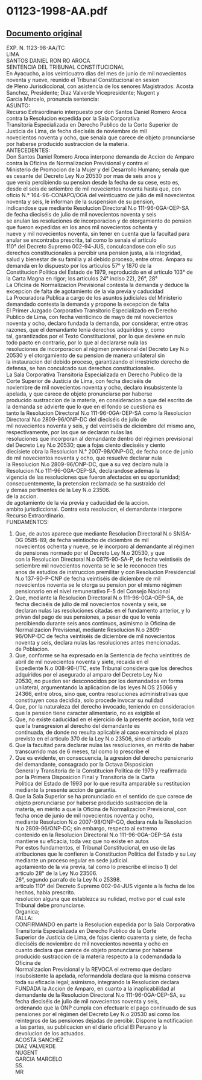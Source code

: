 
01123-1998-AA.pdf
=================
  
[Documento original](https://tc.gob.pe/jurisprudencia/1999/01123-1998-AA.pdf)  
---  
EXP. N. 1123-98-AA/TC  
LIMA  
SANTOS DANIEL RON RO AROCA  
SENTENCIA DEL TRIBUNAL CONSTITUCIONAL  
En Ayacucho, a los veinticuatro dias del mes de junio de mil novecientos noventa y nueve, reunido el Tribunal Constitucional en sesion  
de Pleno Jurisdiccional, con asistencia de los senores Magistrados: Acosta Sanchez, Presidente; Diaz Valverde Vicepresidente; Nugent y  
Garcia Marcelo, pronuncia sentencia:  
ASUNTO:  
Recurso Extraordinario interpuesto por don Santos Daniel Romero Aroca contra la Resolucion expedida por la Sala Corporativa  
Transitoria Especializada en Derecho Publico de la Corte Superior de Justicia de Lima, de fecha dieciséis de noviembre de mil  
novecientos noventa y ocho, que senala que carece de objeto pronunciarse por haberse producido sustraccion de la materia.  
ANTECEDENTES:  
Don Santos Daniel Romero Aroca interpone demanda de Accion de Amparo contra la Oficina de Normalizacion Previsional y contra el  
Ministerio de Promocion de la Mujer y del Desarrollo Humano; senala que es cesante del Decreto Ley N.o 20530 por mas de seis anos y  
que venia percibiendo su pension desde la fecha de su cese, esto es, desde el seis de setiembre de mil novecientos noventa hasta que, con  
oficio N.° 164-96-CONAPO/OGA del veinticuatro de julio de mil novecientos noventa y seis, le informan de la suspension de su pension,  
indicandose que mediante Resolucion Directoral N.o 111-96-0GA-OEP-SA de fecha dieciséis de julio de mil novecientos noventa y seis  
se anulan las resoluciones de incorporacion y de otorgamiento de pension que fueron expedidas en los anos mil novecientos ochenta y  
nueve y mil novecientos noventa, sin tener en cuenta que la facultad para anular se encontraba prescrita, tal como lo senala el articulo  
110° del Decreto Supremo 002-94-JUS, conculcandose con ello sus derechos constitucionales a percibir una pension justa, a la integridad,  
salud y bienestar de su familia y al debido proceso, entre otros. Ampara su demanda en lo dispuesto por los articulos 57° y 1870 de la  
Constitucion Politica del Estado de 1979, reproducido en el articulo 103° de la Carta Magna en rigor; los articulos 24° inciso 22), 26°, 28°  
La Oficina de Normalizacion Previsional contesta la demanda y deduce la excepcion de falta de agotamiento de la via previa y caducidad  
La Procuradora Publica a cargo de los asuntos judiciales del Ministerio demandado contesta la demanda y propone la excepcion de falta  
El Primer Juzgado Corporativo Transitorio Especializado en Derecho Publico de Lima, con fecha veinticinco de mayo de mil novecientos  
noventa y ocho, declaro fundada la demanda, por considerar, entre otras razones, que el demandante tenia derechos adquiridos y, como  
tal, garantizados por el Texto Constitucional, por lo que deviene en nulo todo pacto en contrario, por lo que al declararse nula las  
resoluciones de incorporacion al régimen previsional del Decreto Ley N.o 20530 y el otorgamiento de su pension de manera unilateral sin  
la instauracion del debido proceso, garantizando el irrestricto derecho de defensa, se han conculcado sus derechos constitucionales.  
La Sala Corporativa Transitoria Especializada en Derecho Publico de la Corte Superior de Justicia de Lima, con fecha dieciséis de  
noviembre de mil novecientos noventa y ocho, declaro insubsistente la apelada, y que carece de objeto pronunciarse por haberse  
producido sustraccion de la materia, en consideracion a que del escrito de la demanda se advierte que lo que en el fondo se cuestiona es  
tanto la Resolucion Directoral N.o 111-96-0GA-OEP-SA como la Resolucion Directoral N.o 2809-96/ONP-DC del dieciséis de julio de  
mil novecientos noventa y seis, y del veintiséis de diciembre del mismo ano, respectivamente, por las que se declaran nulas las  
resoluciones que incorporan al demandante dentro del régimen previsional del Decreto Ley N.o 20530; que a fojas ciento dieciséis y ciento  
diecisiete obra la Resolucion N.° 2007-98/ONP-GO, de fecha once de junio de mil novecientos noventa y ocho, que resuelve declarar nula  
la Resolucion N.o 2809-96/ONP-DC, que a su vez declaro nula la Resolucion N.o 111-96-0GA-OEP-SA, declarandose ademas la  
vigencia de las resoluciones que fueron afectadas en su oportunidad; consecuentemente, la pretension reclamada se ha sustraido del  
y demas pertinentes de la Ley N.o 23506.  
de la accion.  
de agotamiento de la via previa y caducidad de la accion.  
ambito jurisdiccional. Contra esta resolucion, el demandante interpone Recurso Extraordinario.  
FUNDAMENTOS:  
1. Que, de autos aparece que mediante Resolucion Directoral N.o SNISA-DG 0585-89, de fecha veintiocho de diciembre de mil  
novecientos ochenta y nueve, se le incorporo al demandante al régimen de pensiones normado por el Decreto Ley N.o 20530, y que  
con la Resolucion Directoral N.o 0875-90-SA-P, de fecha veintiséis de setiembre mil novecientos noventa se le se le reconocen tres  
anos de estudios de instruccion premilitar y con Resolucion Presidencial N.o 137-90-P-CNP de fecha veintiséis de diciembre de mil  
novecientos noventa se le otorga su pension por el mismo régimen pensionario en el nivel remunerativo F-5 del Consejo Nacional  
2. Que, mediante la Resolucion Directoral N.o 111-96-0GA-OEP-SA, de fecha dieciséis de julio de mil novecientos noventa y seis, se  
declaran nulas las resoluciones citadas en el fundamento anterior, y lo privan del pago de sus pensiones, a pesar de que lo venia  
percibiendo durante seis anos continuos, asimismo la Oficina de Normalizacion Previsional, mediante Resolucion N.o 2809-  
96/ONP-DC de fecha veintiséis de diciembre de mil novecientos noventa y seis, declara nulas las resoluciones antes mencionadas.  
de Poblacion.  
3. Que, conforme se ha expresado en la Sentencia de fecha veintitrés de abril de mil novecientos noventa y siete, recaida en el  
Expediente N.o 008-96-I/TC, este Tribunal considera que los derechos adquiridos por el asegurado al amparo del Decreto Ley N.o  
20530, no pueden ser desconocidos por los demandados en forma unilateral, argumentando la aplicacion de las leyes N.OS 25066 y  
24366, entre otros, sino que, contra resoluciones administrativas que constituyen cosa decidida, solo procede invocar su nulidad  
4. Que, por la naturaleza del derecho invocado, teniendo en consideracion que la pension tiene caracter alimentario, no es exigible el  
5. Que, no existe caducidad en el ejercicio de la presente accion, toda vez que la transgresion al derecho del demandante es  
continuada, de donde no resulta aplicable al caso examinado el plazo previsto en el articulo 370 de la Ley N.o 23506, sino el articulo  
6. Que la facultad para declarar nulas las resoluciones, en mérito de haber transcurrido mas de 6 meses, tal como lo prescribe el  
7. Que es evidente, en consecuencia, la agresion del derecho pensionario del demandante, consagrado por la Octava Disposicion  
General y Transitoria de la Constitucion Politica de 1979 y reafirmada por la Primera Disposicion Final y Transitoria de la Carta  
Politica del Estado de 1993 por lo que resulta amparable su restitucion mediante la presente accion de garantia.  
8. Que la Sala Superior se ha pronunciado en el sentido de que carece de objeto pronunciarse por haberse producido sustraccion de la  
materia, en mérito a que la Oficina de Normalizacion Previsional, con fecha once de junio de mil novecientos noventa y ocho,  
mediante Resolucion N.o 2007-98/ONP-GO, declara nula la Resolucion N.o 2809-96/ONP-DC; sin embargo, respecto al extremo  
contenido en la Resolucion Directoral N.o 111-96-0GA-OEP-SA ésta mantiene su eficacia, toda vez que no existe en autos  
Por estos fundamentos, el Tribunal Constitucional, en uso de las atribuciones que le confieren la Constitucion Politica del Estado y su Ley  
mediante un proceso regular en sede judicial.  
agotamiento de la via previa, tal como lo prescribe el inciso 1) del articulo 28° de la Ley N.o 23506.  
26°, segundo parrafo de la Ley N.o 25398.  
articulo 110° del Decreto Supremo 002-94-JUS vigente a la fecha de los hechos, habia prescrito.  
resolucion alguna que establezca su nulidad, motivo por el cual este Tribunal debe pronunciarse.  
Organica;  
FALLA:  
CONFIRMANDO en parte la Resolucion expedida por la Sala Corporativa Transitoria Especializada en Derecho Publico de la Corte  
Superior de Justicia de Lima, de fojas ciento cuarenta y siete, de fecha dieciséis de noviembre de mil novecientos noventa y ocho en  
cuanto declara que carece de objeto pronunciarse por haberse producido sustraccion de la materia respecto a la codemandada la Oficina de  
Normalizacion Previsional y la REVOCA el extremo que declaro insubsistente la apelada, reformandola declara que la misma conserva  
toda su eficacia legal; asimismo, integrando la Resolucion declara FUNDADA la Accion de Amparo, en cuanto a la inaplicabilidad al  
demandante de la Resolucion Directoral N.o 111-96-0GA-OEP-SA, su fecha dieciséis de julio de mil novecientos noventa y seis,  
ordenando que la ONP cumpla con efectuarle el pago continuado de sus pensiones por el régimen del Decreto Ley N.o 20530 asi como los  
reintegros de las pensiones dejadas de percibir. Dispone la notificacion a las partes, su publicacion en el diario oficial El Peruano y la  
devolucion de los actuados.  
ACOSTA SANCHEZ  
DIAZ VALVERDE  
NUGENT  
GARCIA MARCELO  
SS.  
MR